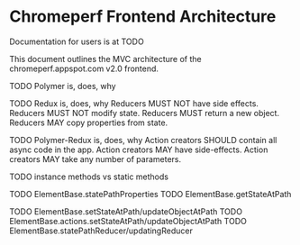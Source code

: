 <!-- Copyright 2017 The Chromium Authors. All rights reserved.
     Use of this source code is governed by a BSD-style license that can be
     found in the LICENSE file.
-->

# Chromeperf Frontend Architecture

Documentation for users is at TODO

This document outlines the MVC architecture of the chromeperf.appspot.com v2.0
frontend.

TODO Polymer is, does, why

TODO Redux is, does, why
Reducers MUST NOT have side effects.
Reducers MUST NOT modify state.
Reducers MUST return a new object.
Reducers MAY copy properties from state.

TODO Polymer-Redux is, does, why
Action creators SHOULD contain all async code in the app.
Action creators MAY have side-effects.
Action creators MAY take any number of parameters.

TODO instance methods vs static methods

TODO ElementBase.statePathProperties
TODO ElementBase.getStateAtPath

TODO ElementBase.setStateAtPath/updateObjectAtPath
TODO ElementBase.actions.setStateAtPath/updateObjectAtPath
TODO ElementBase.statePathReducer/updatingReducer
